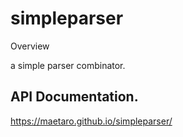 simpleparser
=============

Overview

a simple parser combinator.



API Documentation.
------------------

https://maetaro.github.io/simpleparser/